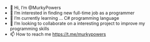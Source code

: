 - 👋 Hi, I’m @MurkyPowers
- 👀 I’m interested in finding new full-time job as a programmer
- 🌱 I’m currently learning ... C# programming language
- 💞️ I’m looking to collaborate on a interesting project to improve my programming skills
- 📫 How to reach me https://t.me/murkypowers
